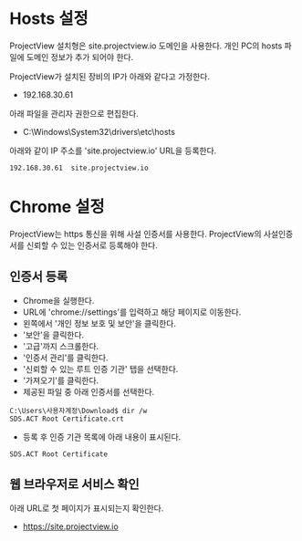 # Hosts 설정
ProjectView 설치형은 site.projectview.io 도메인을 사용한다.
개인 PC의 hosts 파일에 도메인 정보가 추가 되어야 한다.

ProjectView가 설치된 장비의 IP가 아래와 같다고 가정한다.
* 192.168.30.61

아래 파일을 관리자 권한으로 편집한다.
* C:\Windows\System32\drivers\etc\hosts

아래와 같이 IP 주소를 'site.projectview.io' URL을 등록한다.
```
192.168.30.61  site.projectview.io
```

# Chrome 설정
ProjectView는 https 통신을 위해 사설 인증서를 사용한다.
ProjectView의 사설인증서를 신뢰할 수 있는 인증서로 등록해야 한다.

## 인증서 등록

* Chrome을 실행한다.
* URL에 'chrome://settings'를 입력하고 해당 페이지로 이동한다.
* 왼쪽에서 '개인 정보 보호 및 보안'을 클릭한다.
* '보안'을 클릭한다.
* '고급'까지 스크롤한다.
* '인증서 관리'를 클릭한다.
* '신뢰할 수 있는 루트 인증 기관' 탭을 선택한다.
* '가져오기'를 클릭한다.
* 제공된 파일 중 아래 인증서를 선택한다.

```
C:\Users\사용자계정\Download$ dir /w
SDS.ACT Root Certificate.crt
```

* 등록 후 인증 기관 목록에 아래 내용이 표시된다.

```
SDS.ACT Root Certificate
```

## 웹 브라우저로 서비스 확인

아래 URL로 첫 페이지가 표시되는지 확인한다.

* https://site.projectview.io